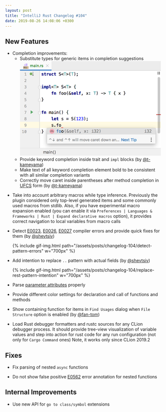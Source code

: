 ```yaml
---
layout: post
title: "IntelliJ Rust Changelog #104"
date: 2019-08-26 14:08:06 +0300
---
```



## New Features

* Completion improvements:
  <!-- https://github.com/intellij-rust/intellij-rust/pull/4207 -->
  * Substitute types for generic items in completion suggestions
  ![img](/assets/posts/changelog-104/type-substitution-in-completion-items.png)
  <!-- https://github.com/intellij-rust/intellij-rust/pull/4270 -->
  * Provide keyword completion inside trait and `impl` blocks (by [@t-kameyama])
  <!-- https://github.com/intellij-rust/intellij-rust/pull/4255 -->
  * Make text of all keyword completion element bold to be consistent with all similar completion variants
  <!-- https://github.com/intellij-rust/intellij-rust/pull/4250 -->
  * Correctly move caret inside parentheses after method completion in [UFCS](https://github.com/rust-lang/rfcs/blob/master/text/0132-ufcs.md) form (by [@t-kameyama])

<!-- https://github.com/intellij-rust/intellij-rust/pull/4094 -->
* Take into account arbitrary macros while type inference.
Previously the plugin considered only top-level generated items and some commonly used macros from stdlib.
Also, if you have experimental macro expansion enabled (you can enable it via `Preferences | Languages & Frameworks | Rust | Expand declarative macros` option),
it provides correct navigation to local variables from macro calls

<!-- https://github.com/intellij-rust/intellij-rust/pull/3996 -->
* Detect [E0023](https://doc.rust-lang.org/error-index.html#E0023),
[E0026](https://doc.rust-lang.org/error-index.html#E0026),
[E0027](https://doc.rust-lang.org/error-index.html#E0027) compiler errors and provide quick fixes for them (by [@shevtsiv])

  {% include gif-img.html path="/assets/posts/changelog-104/detect-pattern-errors" w="700px" %}

<!-- https://github.com/intellij-rust/intellij-rust/pull/3996 -->
* Add intention to replace `..` pattern with actual fields (by [@shevtsiv])

  {% include gif-img.html path="/assets/posts/changelog-104/replace-rest-pattern-intention" w="700px" %}

<!-- https://github.com/intellij-rust/intellij-rust/pull/4244 -->
* Parse [parameter attributes](https://github.com/rust-lang/rfcs/blob/master/text/2565-formal-function-parameter-attributes.md) properly

<!-- https://github.com/intellij-rust/intellij-rust/pull/4240 -->
* Provide different color settings for declaration and call of functions and methods

<!-- https://github.com/intellij-rust/intellij-rust/pull/4203 -->
* Show containing function for items in `Find Usages` dialog when `File Structure` option is enabled (by [@fan-tom])

<!-- https://github.com/intellij-rust/intellij-rust/pull/4197 -->
* Load Rust debugger formatters and rustc sources for any CLion debugger process.
It should provide tree-view visualization of variable values and step into action for rust code for any run configuration (not only for `Cargo Command` ones)
Note, it works only since CLion 2019.2

## Fixes

<!-- https://github.com/intellij-rust/intellij-rust/pull/4251 -->
* Fix parsing of nested `async` functions

<!-- https://github.com/intellij-rust/intellij-rust/pull/4239 -->
* Do not show false positive [E0562](https://doc.rust-lang.org/error-index.html#E0562) error annotation for nested functions

## Internal Improvements

<!-- https://github.com/intellij-rust/intellij-rust/pull/4275 -->
* Use new API for `go to class/symbol` extensions



[@fan-tom]: https://github.com/fan-tom
[@shevtsiv]: https://github.com/shevtsiv
[@t-kameyama]: https://github.com/t-kameyama

